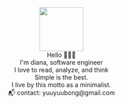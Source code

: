 <div id="header" align="center">
  <img src="https://media.giphy.com/media/G74LKP9zsfLInmz3H6/giphy.gif" width="100"/>
</div>


<div align = "center">
Hello 🐎🐎🐎<br/>
I'm diana, software engineer <br/>
I love to read, analyze, and think <br/>
Simple is the best. <br/> 
I live by this motto as a minimalist.<br/>
📬 contact: yuuyuubong@gmail.com<br/>
<br/>
 

